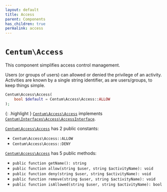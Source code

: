 ```yaml
---
layout: default
title: Access
parent: Components
has_children: true
permalink: access
---
```




# `Centum\Access`

This component simplifies access control management.

Users (or groups of users) can allowed or denied the privilege of an activity.
Activities are known by a single string identifier, as are users/groups, to keep things simple.

```php
Centum\Access\Access(
    bool $default = Centum\Access\Access::ALLOW
);
```

{: .highlight }
[`Centum\Access\Access`](https://github.com/SidRoberts/centum/blob/development/src/Access/Access.php) implements [`Centum\Interfaces\Access\AccessInterface`](https://github.com/SidRoberts/centum/blob/development/src/Interfaces/Access/AccessInterface.php).

[`Centum\Access\Access`](https://github.com/SidRoberts/centum/blob/development/src/Access/Access.php) has 2 public constants:

- `Centum\Access\Access::ALLOW`
- `Centum\Access\Access::DENY`

[`Centum\Access\Access`](https://github.com/SidRoberts/centum/blob/development/src/Access/Access.php) has 5 public methods:

- `public function getName(): string`
- `public function allow(string $user, string $activityName): void`
- `public function deny(string $user, string $activityName): void`
- `public function remove(string $user, string $activityName): void`
- `public function isAllowed(string $user, string $activityName): bool`

